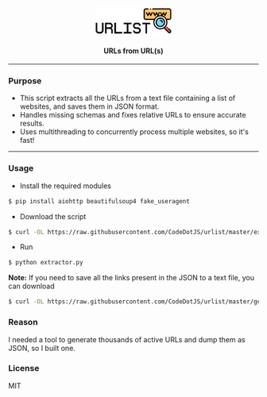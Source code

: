 <h3 align="center"><img src="media/logo.png" width="30%"></h3>

<h4 align="center">URLs from URL(s)</h4>

---

### Purpose

- This script extracts all the URLs from a text file containing a list of websites, and saves them in JSON format.
- Handles missing schemas and fixes relative URLs to ensure accurate results.
- Uses multithreading to concurrently process multiple websites, so it's fast!

---

### Usage

- Install the required modules

```sh
$ pip install aiohttp beautifulsoup4 fake_useragent
```

- Download the script

```sh
$ curl -OL https://raw.githubusercontent.com/CodeDotJS/urlist/master/extractor.py
```

- Run

```sh
$ python extractor.py
```

__Note:__ If you need to save all the links present in the JSON to a text file, you can download

```sh
$ curl -OL https://raw.githubusercontent.com/CodeDotJS/urlist/master/generateTxt.py
```

### Reason

I needed a tool to generate thousands of active URLs and dump them as JSON, so I built one.


### License

MIT
